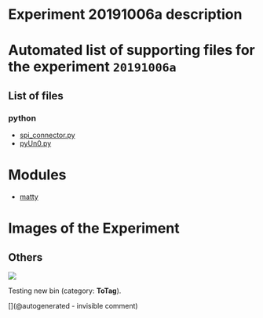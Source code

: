 # Experiment 20191006a description





# Automated list of supporting files for the __experiment `20191006a`__

## List of files

### python

* [spi_connector.py](/matty/20191006a/spi_connector.py)
* [pyUn0.py](/matty/20191006a/pyUn0.py)





# Modules

* [matty](/matty/)




# Images of the Experiment

## Others

![](/matty/20191006a/images/20191006a-3.jpg)

Testing new bin (category: __ToTag__).










[](@autogenerated - invisible comment)